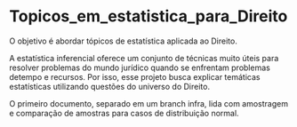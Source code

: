# Topicos_em_estatistica_para_Direito
O objetivo é abordar tópicos de estatística aplicada ao Direito.

A estatística inferencial oferece um conjunto de técnicas muito úteis para resolver problemas do mundo jurídico quando se enfrentam problemas detempo e recursos. Por isso, esse projeto busca explicar temáticas estatísticas utilizando questões do universo do Direito.

O primeiro documento, separado em um branch infra, lida com amostragem e comparação de amostras para casos de distribuição normal.
